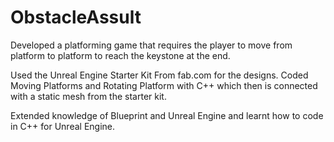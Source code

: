 # ObstacleAssult

Developed a platforming game that requires the player to move from platform to platform to reach the keystone at the end.

Used the Unreal Engine Starter Kit From fab.com for the designs. Coded Moving Platforms and Rotating Platform with C++ which then is connected with a static mesh from the starter kit.

Extended knowledge of Blueprint and Unreal Engine and learnt how to code in C++ for Unreal Engine.
